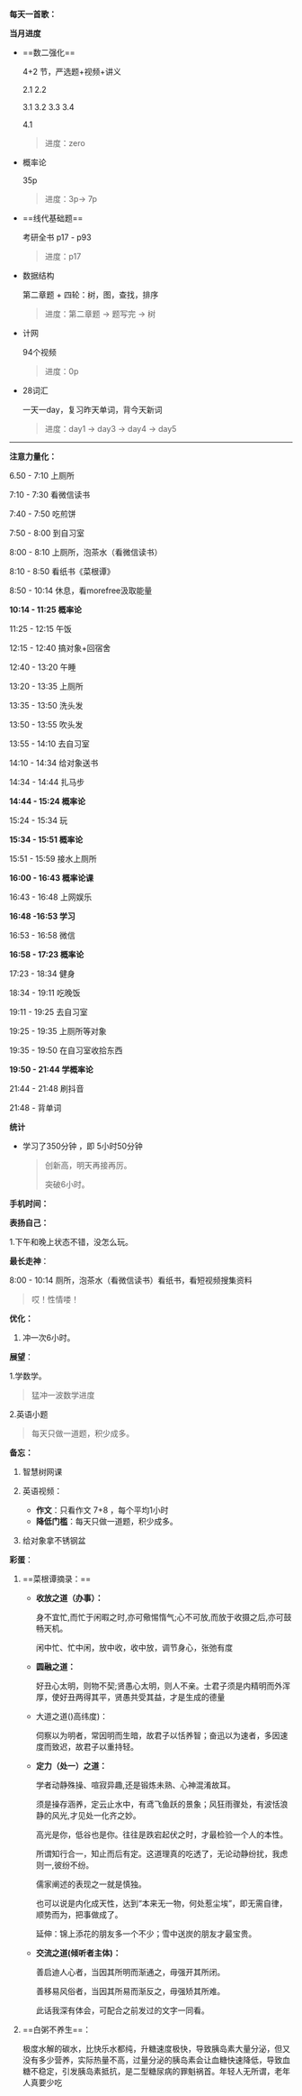 

**每天一首歌：**



**当月进度**

- ==数二强化==

  4+2 节，严选题+视频+讲义

  

  2.1  2.2 

  3.1 3.2 3.3 3.4

  4.1

  > 进度：zero 

- 概率论

  35p

  > 进度：3p→ 7p

  

- ==线代基础题==

  考研全书 p17 - p93   

  > 进度：p17

  

- 数据结构

  第二章题 + 四轮：树，图，查找，排序

  > 进度：第二章题 → 题写完 → 树

  

- 计网 

  94个视频

  > 进度：0p 



- 28词汇

  一天一day，复习昨天单词，背今天新词

  > 进度：day1 → day3 → day4 → day5 





---

**注意力量化：**

6.50 - 7:10 上厕所

7:10 - 7:30 看微信读书

7:40 - 7:50 吃煎饼

7:50 - 8:00 到自习室

8:00 - 8:10 上厕所，泡茶水（看微信读书）

8:10 -  8:50 看纸书《菜根谭》

8:50 - 10:14 休息，看morefree汲取能量

**10:14 - 11:25 概率论**

11:25 - 12:15 午饭

12:15 - 12:40 搞对象+回宿舍

12:40 - 13:20 午睡

13:20 - 13:35 上厕所

13:35 - 13:50 洗头发

13:50 - 13:55 吹头发 

13:55 - 14:10 去自习室

14:10 - 14:34 给对象送书

14:34 - 14:44 扎马步

**14:44 - 15:24 概率论**

15:24 - 15:34 玩

**15:34 - 15:51 概率论**

15:51 - 15:59 接水上厕所

**16:00 - 16:43 概率论课**

16:43 - 16:48 上网娱乐

**16:48 -16:53 学习**

16:53 - 16:58 微信

**16:58 - 17:23 概率论**

17:23 -  18:34 健身

18:34 - 19:11 吃晚饭

19:11 - 19:25 去自习室

19:25 - 19:35 上厕所等对象

19:35 - 19:50 在自习室收拾东西

**19:50 - 21:44 学概率论**

21:44 - 21:48 刷抖音

21:48 -             背单词



**统计**

- 学习了350分钟 ，即 5小时50分钟

  > 创新高，明天再接再厉。
  >
  > 突破6小时。

**手机时间：**



**表扬自己：**

1.下午和晚上状态不错，没怎么玩。



**最长走神**：

8:00 - 10:14  厕所，泡茶水（看微信读书）看纸书，看短视频搜集资料

> 哎！性情喽！

**优化：**

1. 冲一次6小时。




**展望**：

1.学数学。

> 猛冲一波数学进度

2.英语小题

> 每天只做一道题，积少成多。

**备忘：**

1. 智慧树网课

2. 英语视频：
   - **作文**：只看作文 7+8 ，每个平均1小时
   - **降低门槛**：每天只做一道题，积少成多。

3. 给对象拿不锈钢盆



**彩蛋**：

1. ==菜根谭摘录：==

   - **收放之道（办事）：**

     身不宜忙,而忙于闲暇之时,亦可儆惕惰气;心不可放,而放于收摄之后,亦可鼓畅天机。

     闲中忙、忙中闲，放中收，收中放，调节身心，张弛有度

   - **圆融之道：**

     好丑心太明，则物不契;贤愚心太明，则人不亲。士君子须是内精明而外浑厚，使好丑两得其平，贤愚共受其益，才是生成的德量

   - 大道之道()高纬度)：

     伺察以为明者，常因明而生暗，故君子以恬养智；奋迅以为速者，多因速度而致迟，故君子以重持轻。

   - **定力（处一）之道：**

     学者动静殊操、喧寂异趣,还是锻炼未熟、心神混淆故耳。

     须是操存涵养，定云止水中，有鸢飞鱼跃的景象；风狂雨骤处，有波恬浪静的风光,才见处一化齐之妙。

     

     高光是你，低谷也是你。往往是跌宕起伏之时，才最检验一个人的本性。

     所谓知行合一，知止而后有定。这道理真的吃透了，无论动静纷扰，我虑则一,彼纷不纷。

     儒家阐述的表现之一就是慎独。

     也可以说是内化成天性，达到“本来无一物，何处惹尘埃”，即无需自律，顺势而为，把事做成了。

     

     延伸：锦上添花的朋友多一个不少；雪中送炭的朋友才最宝贵。

   - **交流之道(倾听者主体)：**

     善启迪人心者，当因其所明而渐通之，毋强开其所闭。

     善移易风俗者，当因其所易而渐反之，毋强矫其所难。

     

     此话我深有体会，可配合之前发过的文字一同看。

2. ==白粥不养生==：

   极度水解的碳水，比快乐水都纯，升糖速度极快，导致胰岛素大量分泌，但又没有多少营养，实际热量不高，过量分泌的胰岛素会让血糖快速降低，导致血糖不稳定，引发胰岛素抵抗，是二型糖尿病的罪魁祸首。年轻人无所谓，老年人真要少吃

